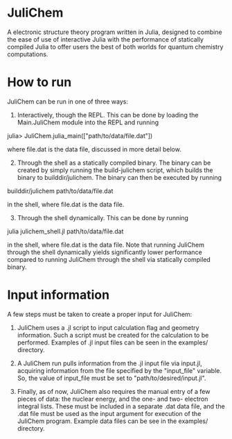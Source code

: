 # JuliChem
A electronic structure theory program written in Julia, designed to combine
the ease of use of interactive Julia with the performance of statically
compiled Julia to offer users the best of both worlds for quantum chemistry
computations.

# How to run
JuliChem can be run in one of three ways:
1. Interactively, though the REPL. This can be done by loading the Main.JuliChem
module into the REPL and running

julia> JuliChem.julia_main(["path/to/data/file.dat"])

where file.dat is the data file, discussed in more detail below.

2. Through the shell as a statically compiled binary. The binary can be created
by simply running the build-julichem script, which builds the binary to
builddir/julichem. The binary can then be executed by running

builddir/julichem path/to/data/file.dat

in the shell, where file.dat is the data file.

3. Through the shell dynamically. This can be done by running

julia julichem_shell.jl path/to/data/file.dat

in the shell, where file.dat is the data file. Note that running JuliChem
through the shell dynamically yields significantly lower performance compared
to running JuliChem through the shell via statically compiled binary.

# Input information
A few steps must be taken to create a proper input for JuliChem:
1. JuliChem uses a .jl script to input calculation flag and geometry
information. Such a script must be created for the calculation to be performed.
Examples of .jl input files can be seen in the examples/ directory.

2. A JuliChem run pulls information from the .jl input file via input.jl,
acquiring information from the file specified by the "input_file" variable.
So, the value of input_file must be set to "path/to/desired/input.jl".

3. Finally, as of now, JuliChem also requires the manual entry of a few pieces
of data: the nuclear energy, and the one- and two- electron integral lists. These
must be included in a separate .dat data file, and the .dat file must be used as
the input argument for execution of the JuliChem program. Example data files
can be see in the examples/ directory.
